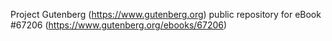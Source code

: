 Project Gutenberg (https://www.gutenberg.org) public repository for
eBook #67206 (https://www.gutenberg.org/ebooks/67206)
